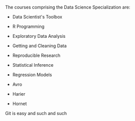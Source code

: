 The courses comprising the Data Science Specialization are:


* Data Scientist's Toolbox

* R Programming
* Exploratory Data Analysis

* Getting and Cleaning Data
* Reproducible Research

* Statistical Inference

* Regression Models
* Avro
* Harier
* Hornet

Git is easy and such and such